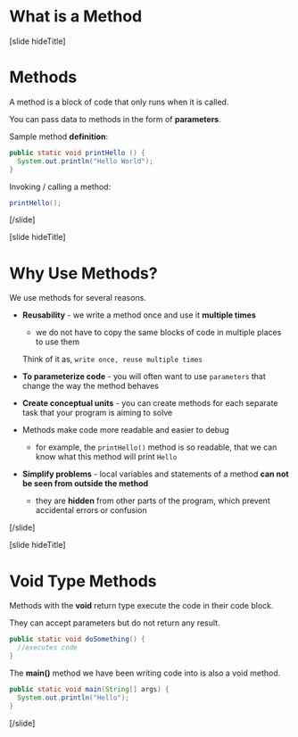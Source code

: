 # What is a Method

[slide hideTitle]
# Methods

A method is a block of code that only runs when it is called.

You can pass data to methods in the form of **parameters**.

Sample method **definition**:

```Java
public static void printHello () {
  System.out.println("Hello World");
}
```

Invoking / calling a method:

```Java
printHello();
```
[/slide]

[slide hideTitle]
# Why Use Methods?

We use methods for several reasons.

- **Reusability** - we write a method once and use it **multiple times** 

  - we do not have to copy the same blocks of code in multiple places to use them
  
  Think of it as, `write once, reuse multiple times`

- **To parameterize code** - you will often want to use `parameters` that change the way the method behaves

- **Create conceptual units** - you can create methods for each separate task that your program is aiming to solve

- Methods make code more readable and easier to debug

  - for example, the `printHello()` method is so readable, that we can know what this method will print `Hello`

- **Simplify problems** - local variables and statements of a method **can not be seen from outside the method**

  - they are **hidden** from other parts of the program, which prevent accidental errors or confusion

[/slide]

[slide hideTitle]
# Void Type Methods

Methods with the **void** return type execute the code in their code block. 

They can accept parameters but do not return any result. 

```java
public static void doSomething() {
  //executes code
}
```

The **main()** method we have been writing code into is also a void method.

```java
public static void main(String[] args) {
  System.out.println("Hello");
}
```
[/slide]
